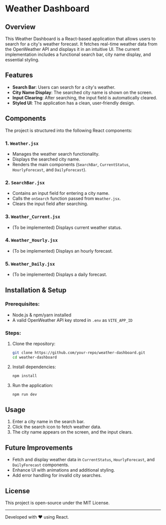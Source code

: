 # Weather Dashboard

## Overview

This Weather Dashboard is a React-based application that allows users to search for a city's weather forecast. It fetches real-time weather data from the OpenWeather API and displays it in an intuitive UI. The current implementation includes a functional search bar, city name display, and essential styling.

## Features

- **Search Bar**: Users can search for a city's weather.
- **City Name Display**: The searched city name is shown on the screen.
- **Input Clearing**: After searching, the input field is automatically cleared.
- **Styled UI**: The application has a clean, user-friendly design.

## Components

The project is structured into the following React components:

### 1. `Weather.jsx`

- Manages the weather search functionality.
- Displays the searched city name.
- Renders the main components (`SearchBar`, `CurrentStatus`, `HourlyForecast`, and `DailyForecast`).

### 2. `SearchBar.jsx`

- Contains an input field for entering a city name.
- Calls the `onSearch` function passed from `Weather.jsx`.
- Clears the input field after searching.

### 3. `Weather_Current.jsx`

- (To be implemented) Displays current weather status.

### 4. `Weather_Hourly.jsx`

- (To be implemented) Displays an hourly forecast.

### 5. `Weather_Daily.jsx`

- (To be implemented) Displays a daily forecast.

## Installation & Setup

### Prerequisites:

- Node.js & npm/yarn installed
- A valid OpenWeather API key stored in `.env` as `VITE_APP_ID`

### Steps:

1. Clone the repository:
   ```sh
   git clone https://github.com/your-repo/weather-dashboard.git
   cd weather-dashboard
   ```
2. Install dependencies:
   ```sh
   npm install
   ```
3. Run the application:
   ```sh
   npm run dev
   ```

## Usage

1. Enter a city name in the search bar.
2. Click the search icon to fetch weather data.
3. The city name appears on the screen, and the input clears.

## Future Improvements

- Fetch and display weather data in `CurrentStatus`, `HourlyForecast`, and `DailyForecast` components.
- Enhance UI with animations and additional styling.
- Add error handling for invalid city searches.

## License

This project is open-source under the MIT License.

---

Developed with ❤️ using React.

